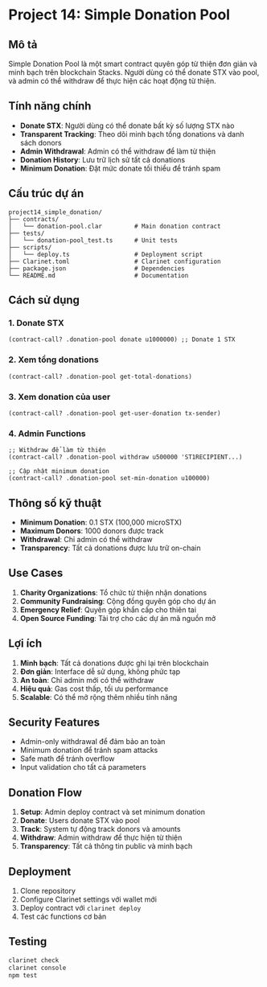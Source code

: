 # Project 14: Simple Donation Pool

## Mô tả
Simple Donation Pool là một smart contract quyên góp từ thiện đơn giản và minh bạch trên blockchain Stacks. Người dùng có thể donate STX vào pool, và admin có thể withdraw để thực hiện các hoạt động từ thiện.

## Tính năng chính
- **Donate STX**: Người dùng có thể donate bất kỳ số lượng STX nào
- **Transparent Tracking**: Theo dõi minh bạch tổng donations và danh sách donors
- **Admin Withdrawal**: Admin có thể withdraw để làm từ thiện
- **Donation History**: Lưu trữ lịch sử tất cả donations
- **Minimum Donation**: Đặt mức donate tối thiểu để tránh spam

## Cấu trúc dự án
```
project14_simple_donation/
├── contracts/
│   └── donation-pool.clar         # Main donation contract
├── tests/
│   └── donation-pool_test.ts      # Unit tests
├── scripts/
│   └── deploy.ts                  # Deployment script
├── Clarinet.toml                  # Clarinet configuration
├── package.json                   # Dependencies
└── README.md                      # Documentation
```

## Cách sử dụng

### 1. Donate STX
```clarity
(contract-call? .donation-pool donate u1000000) ;; Donate 1 STX
```

### 2. Xem tổng donations
```clarity
(contract-call? .donation-pool get-total-donations)
```

### 3. Xem donation của user
```clarity
(contract-call? .donation-pool get-user-donation tx-sender)
```

### 4. Admin Functions
```clarity
;; Withdraw để làm từ thiện
(contract-call? .donation-pool withdraw u500000 'ST1RECIPIENT...)

;; Cập nhật minimum donation
(contract-call? .donation-pool set-min-donation u100000)
```

## Thông số kỹ thuật
- **Minimum Donation**: 0.1 STX (100,000 microSTX)
- **Maximum Donors**: 1000 donors được track
- **Withdrawal**: Chỉ admin có thể withdraw
- **Transparency**: Tất cả donations được lưu trữ on-chain

## Use Cases
1. **Charity Organizations**: Tổ chức từ thiện nhận donations
2. **Community Fundraising**: Cộng đồng quyên góp cho dự án
3. **Emergency Relief**: Quyên góp khẩn cấp cho thiên tai
4. **Open Source Funding**: Tài trợ cho các dự án mã nguồn mở

## Lợi ích
1. **Minh bạch**: Tất cả donations được ghi lại trên blockchain
2. **Đơn giản**: Interface dễ sử dụng, không phức tạp
3. **An toàn**: Chỉ admin mới có thể withdraw
4. **Hiệu quả**: Gas cost thấp, tối ưu performance
5. **Scalable**: Có thể mở rộng thêm nhiều tính năng

## Security Features
- Admin-only withdrawal để đảm bảo an toàn
- Minimum donation để tránh spam attacks
- Safe math để tránh overflow
- Input validation cho tất cả parameters

## Donation Flow
1. **Setup**: Admin deploy contract và set minimum donation
2. **Donate**: Users donate STX vào pool
3. **Track**: System tự động track donors và amounts
4. **Withdraw**: Admin withdraw để thực hiện từ thiện
5. **Transparency**: Tất cả thông tin public và minh bạch

## Deployment
1. Clone repository
2. Configure Clarinet settings với wallet mới
3. Deploy contract với `clarinet deploy`
4. Test các functions cơ bản

## Testing
```bash
clarinet check
clarinet console
npm test
```
